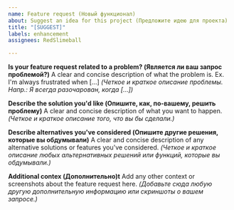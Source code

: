 ```yaml
---
name: Feature request (Новый функционал)
about: Suggest an idea for this project (Предложите идею для проекта)
title: "[SUGGEST]"
labels: enhancement
assignees: RedSlimeball

---
```


**Is your feature request related to a problem? (Является ли ваш запрос проблемой?)**
A clear and concise description of what the problem is. Ex. I'm always frustrated when [...]
*(Четкое и краткое описание проблемы. Напр.: Я всегда разочарован, когда [...])*

**Describe the solution you'd like (Опишите, как, по-вашему, решить проблему)**
A clear and concise description of what you want to happen.
*(Четкое и краткое описание того, что вы бы сделали.)*

**Describe alternatives you've considered (Опишите другие решения, которые вы обдумывали)**
A clear and concise description of any alternative solutions or features you've considered.
*(Четкое и краткое описание любых альтернативных решений или функций, которые вы обдумывали.)*

**Additional contex (Дополнительно)t**
Add any other context or screenshots about the feature request here.
*(Добавьте сюда любую другую дополнительную информацию или скриншоты о вашем запросе.)*
